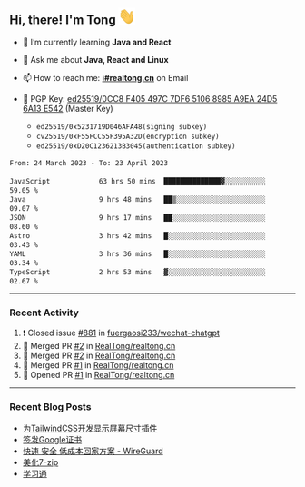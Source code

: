## Hi, there! I'm Tong <img src="https://raw.githubusercontent.com/realtong/realtong/main/wave.gif" width="30px">



- 🌱 I’m currently learning **Java and React**
- 💬 Ask me about **Java, React and Linux**
- 📫 How to reach me: **[i#realtong.cn](mailto:i@realtong.cn)** on Email
- 🔑 PGP Key: [ed25519/0CC8 F405 497C 7DF6 5106 8985 A9EA 24D5 6A13 E542](https://github.com/RealTong.gpg) (Master Key)
  
  - `ed25519/0x5231719D046AFA48(signing subkey)`
  - `cv25519/0xF55FCC55F395A32D(encryption subkey)`
  - `ed25519/0xD20C1236213B3045(authentication subkey)`

<!--START_SECTION:waka-->

```text
From: 24 March 2023 - To: 23 April 2023

JavaScript            63 hrs 50 mins  ██████████████▓░░░░░░░░░░   59.05 %
Java                  9 hrs 48 mins   ██▒░░░░░░░░░░░░░░░░░░░░░░   09.07 %
JSON                  9 hrs 17 mins   ██░░░░░░░░░░░░░░░░░░░░░░░   08.60 %
Astro                 3 hrs 42 mins   █░░░░░░░░░░░░░░░░░░░░░░░░   03.43 %
YAML                  3 hrs 36 mins   █░░░░░░░░░░░░░░░░░░░░░░░░   03.34 %
TypeScript            2 hrs 53 mins   ▓░░░░░░░░░░░░░░░░░░░░░░░░   02.67 %
```

<!--END_SECTION:waka-->

---
### Recent Activity

<!--START_SECTION:activity-->
1. ❗️ Closed issue [#881](https://github.com/fuergaosi233/wechat-chatgpt/issues/881) in [fuergaosi233/wechat-chatgpt](https://github.com/fuergaosi233/wechat-chatgpt)
2. 🎉 Merged PR [#2](https://github.com/RealTong/realtong.cn/pull/2) in [RealTong/realtong.cn](https://github.com/RealTong/realtong.cn)
3. 🎉 Merged PR [#2](https://github.com/RealTong/realtong.cn/pull/2) in [RealTong/realtong.cn](https://github.com/RealTong/realtong.cn)
4. 🎉 Merged PR [#1](https://github.com/RealTong/realtong.cn/pull/1) in [RealTong/realtong.cn](https://github.com/RealTong/realtong.cn)
5. 💪 Opened PR [#1](https://github.com/RealTong/realtong.cn/pull/1) in [RealTong/realtong.cn](https://github.com/RealTong/realtong.cn)
<!--END_SECTION:activity-->

---
### Recent Blog Posts
<!-- BLOG-POST-LIST:START -->
- [为TailwindCSS开发显示屏幕尺寸插件](https://www.realtong.cn/blog/tailwindcssplugin)
- [签发Google证书](https://www.realtong.cn/blog/auto-issue-google-public-certificates-using-acmedotsh)
- [快速 安全 低成本回家方案 - WireGuard](https://www.realtong.cn/blog/8)
- [美化7-zip](https://www.realtong.cn/blog/3)
- [学习通](https://www.realtong.cn/blog/1)
<!-- BLOG-POST-LIST:END -->